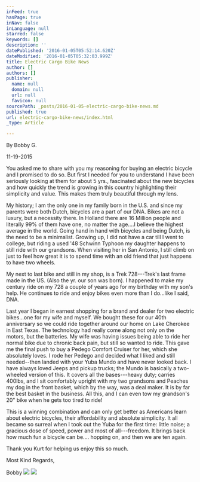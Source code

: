 ```yaml
---
inFeed: true
hasPage: true
inNav: false
inLanguage: null
starred: false
keywords: []
description: ''
datePublished: '2016-01-05T05:52:14.620Z'
dateModified: '2016-01-05T05:32:03.999Z'
title: Electric Cargo Bike News
author: []
authors: []
publisher:
  name: null
  domain: null
  url: null
  favicon: null
sourcePath: _posts/2016-01-05-electric-cargo-bike-news.md
published: true
url: electric-cargo-bike-news/index.html
_type: Article

---
```

By Bobby G.

11-19-2015

You asked me to share with you my reasoning for buying an electric 
bicycle and I promised to do so. But first I needed for you to 
understand I have been seriously looking at them for about 5 yrs., 
fascinated about the new bicycles and how quickly the trend is growing 
in this country highlighting their simplicity and value.  This makes 
them truly beautiful through my lens.

My history; I am the only one in my family born in the U.S. and since
my parents were both Dutch, bicycles are a part of our DNA. Bikes are 
not a luxury, but a necessity there.  In Holland there are 16 Million 
people and literally 99% of them have one, no matter the age....I believe 
the highest average in the world. Going hand in hand with bicycles and 
being Dutch, is the need to be a minimalist.  Growing up, I did not have
a car till I went to college, but riding a used '48 Schwinn Typhoon my 
daughter happens to still ride with our grandsons. When visiting her 
in San Antonio, I still climb on just to feel how great it is to spend 
time with an old friend that just happens to have two wheels.

My next to last bike and still in my shop, is a Trek 728---Trek's last 
frame made in the US. (Also the yr. our son was born). I happened to 
make my century ride on my 728 a couple of years ago for my birthday 
with my son's help. He continues to ride and enjoy bikes even more than I
do...like I said, DNA.

Last year I began in earnest shopping for a brand and dealer for two 
electric bikes...one for my wife and myself. We bought these for our 40th
anniversary so we could ride together around our home on Lake Cherokee 
in East Texas. The technology had really come along not only on the 
motors, but the batteries. My wife was having issues being able to ride 
her normal bike due to chronic back pain, but still so wanted to ride. 
This gave me the final push to buy a Pedego Comfort Cruiser for her, 
which she absolutely loves.  I rode her Pedego and decided what I liked 
and still needed--then landed with your Yuba Mundo and have never looked
back. I have always loved Jeeps and pickup trucks; the Mundo is 
basically a two-wheeled version of this. It covers all the bases---heavy
duty; carries 400lbs, and I sit comfortably upright with my two 
grandsons and Peaches my dog in the front basket, which by the way, was a
deal maker.  It is by far the best basket in the business.  All this, 
and I can even tow my grandson's 20" bike when he gets too tired to 
ride!

This is a winning combination and can only get better as Americans 
learn about electric bicycles, their affordability and absolute 
simplicity. It all became so surreal when I took out the Yuba for the 
first time: little noise; a gracious dose of speed, power and most of 
all---freedom.    It brings back how much fun a bicycle can be.... hopping
on, and then we are ten again.

Thank you Kurt for helping us enjoy this so much.

Most Kind Regards,

Bobby  ![](https://the-grid-user-content.s3-us-west-2.amazonaws.com/b80be6d3-29b0-40ee-b295-efc7e6c6ba85.png)
![](https://the-grid-user-content.s3-us-west-2.amazonaws.com/2c04ca2c-53ee-49d2-b301-e785416684ad.jpg)